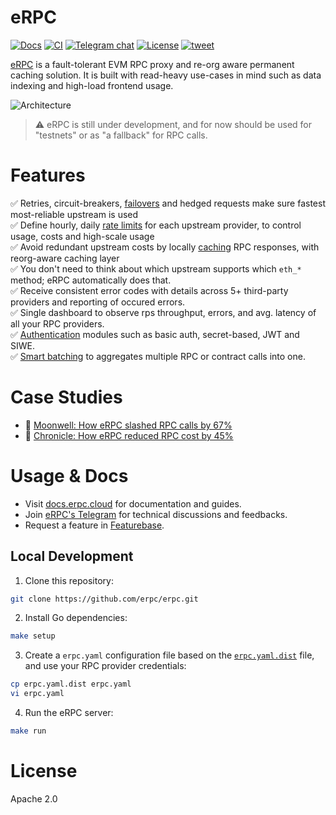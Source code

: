 # eRPC

<a href="https://docs.erpc.cloud//"><img alt="Docs" src="https://img.shields.io/badge/docs-get%20started-brightgreen"/></a>
[![CI][ci-badge]][ci-url]
[![Telegram chat][tg-badge]][tg-url]
[![License][license-badge]][license-url]
<a href="https://twitter.com/intent/tweet?text=EVM%20RPC%20proxy%20to%20increase%20reliability%20and%20reduce%20costs%20of%20your%20RPC%20usage%20https://www.erpc.cloud&hashtags=rpc,proxy,caching">
<img alt="tweet" src="https://img.shields.io/twitter/url/http/shields.io.svg?style=social"/>
</a>

[eRPC](https://erpc.cloud/) is a fault-tolerant EVM RPC proxy and re-org aware permanent caching solution. It is built with read-heavy use-cases in mind such as data indexing and high-load frontend usage.

![Architecture](./assets/hla-diagram.svg)

> ⚠️ eRPC is still under development, and for now should be used for "testnets" or as "a fallback" for RPC calls.

# Features

✅ Retries, circuit-breakers, [failovers](https://docs.erpc.cloud/config/failsafe) and hedged requests make sure fastest most-reliable upstream is used <br/>
✅ Define hourly, daily [rate limits](https://docs.erpc.cloud/config/rate-limiters) for each upstream provider, to control usage, costs and high-scale usage<br/>
✅ Avoid redundant upstream costs by locally [caching](https://docs.erpc.cloud/config/database) RPC responses, with reorg-aware caching layer<br/>
✅ You don't need to think about which upstream supports which `eth_*` method; eRPC automatically does that.<br/>
✅ Receive consistent error codes with details across 5+ third-party providers and reporting of occured errors.<br/>
✅ Single dashboard to observe rps throughput, errors, and avg. latency of all your RPC providers.<br/>
✅ [Authentication](https://docs.erpc.cloud/config/auth) modules such as basic auth, secret-based, JWT and SIWE.<br/>
✅ [Smart batching](https://docs.erpc.cloud/operation/batch) to aggregates multiple RPC or contract calls into one.<br/>

# Case Studies

* 🚀 [Moonwell: How eRPC slashed RPC calls by 67%](https://erpc.cloud/case-studies/moonwell)
* 🚀 [Chronicle: How eRPC reduced RPC cost by 45%](https://erpc.cloud/case-studies/chronicle)

# Usage & Docs

- Visit [docs.erpc.cloud](https://docs.erpc.cloud) for documentation and guides.
- Join [eRPC's Telegram](https://t.me/+eEik0_G1VMhmN2U8) for technical discussions and feedbacks.
- Request a feature in [Featurebase](https://erpc.featurebase.app).

## Local Development

1. Clone this repository:

```bash
git clone https://github.com/erpc/erpc.git
```

2. Install Go dependencies:

```bash
make setup
```

3. Create a `erpc.yaml` configuration file based on the [`erpc.yaml.dist`](./erpc.yaml.dist) file, and use your RPC provider credentials:

```bash
cp erpc.yaml.dist erpc.yaml
vi erpc.yaml
```

4. Run the eRPC server:

```bash
make run
```

# License

Apache 2.0

[ci-badge]: https://img.shields.io/badge/CI-passing-brightgreen
[ci-url]: https://github.com/erpc/erpc/actions/workflows/development.yml
[tg-badge]: https://img.shields.io/endpoint?color=neon&logo=telegram&label=chat&url=https%3A%2F%2Fmogyo.ro%2Fquart-apis%2Ftgmembercount%3Fchat_id%3Derpc_cloud
[tg-url]: https://t.me/erpc_cloud
[license-badge]: https://img.shields.io/github/license/erpc/erpc
[license-url]: https://github.com/erpc/erpc/blob/main/LICENSE
